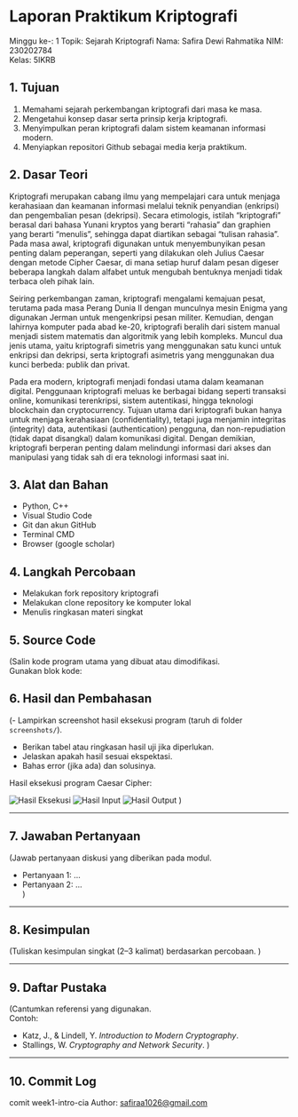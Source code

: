 # Laporan Praktikum Kriptografi
Minggu ke-: 1 
Topik: Sejarah Kriptografi 
Nama: Safira Dewi Rahmatika 
NIM: 230202784  
Kelas: 5IKRB 

## 1. Tujuan
1. Memahami sejarah perkembangan kriptografi dari masa ke masa.
2. Mengetahui konsep dasar serta prinsip kerja kriptografi.
3. Menyimpulkan peran kriptografi dalam sistem keamanan informasi modern.
4. Menyiapkan repositori Github sebagai media kerja praktikum.

## 2. Dasar Teori
Kriptografi merupakan cabang ilmu yang mempelajari cara untuk menjaga kerahasiaan dan keamanan informasi melalui teknik penyandian (enkripsi) dan pengembalian pesan (dekripsi). Secara etimologis, istilah “kriptografi” berasal dari bahasa Yunani kryptos yang berarti “rahasia” dan graphien yang berarti “menulis”, sehingga dapat diartikan sebagai “tulisan rahasia”. Pada masa awal, kriptografi digunakan untuk menyembunyikan pesan penting dalam peperangan, seperti yang dilakukan oleh Julius Caesar dengan metode Cipher Caesar, di mana setiap huruf dalam pesan digeser beberapa langkah dalam alfabet untuk mengubah bentuknya menjadi tidak terbaca oleh pihak lain.

Seiring perkembangan zaman, kriptografi mengalami kemajuan pesat, terutama pada masa Perang Dunia II dengan munculnya mesin Enigma yang digunakan Jerman untuk mengenkripsi pesan militer. Kemudian, dengan lahirnya komputer pada abad ke-20, kriptografi beralih dari sistem manual menjadi sistem matematis dan algoritmik yang lebih kompleks. Muncul dua jenis utama, yaitu kriptografi simetris yang menggunakan satu kunci untuk enkripsi dan dekripsi, serta kriptografi asimetris yang menggunakan dua kunci berbeda: publik dan privat.

Pada era modern, kriptografi menjadi fondasi utama dalam keamanan digital. Penggunaan kriptografi meluas ke berbagai bidang seperti transaksi online, komunikasi terenkripsi, sistem autentikasi, hingga teknologi blockchain dan cryptocurrency. Tujuan utama dari kriptografi bukan hanya untuk menjaga kerahasiaan (confidentiality), tetapi juga menjamin integritas (integrity) data, autentikasi (authentication) pengguna, dan non-repudiation (tidak dapat disangkal) dalam komunikasi digital. Dengan demikian, kriptografi berperan penting dalam melindungi informasi dari akses dan manipulasi yang tidak sah di era teknologi informasi saat ini.


## 3. Alat dan Bahan
- Python, C++ 
- Visual Studio Code 
- Git dan akun GitHub  
- Terminal CMD
- Browser (google scholar)

## 4. Langkah Percobaan
- Melakukan fork repository kriptografi
- Melakukan clone repository ke komputer lokal
- Menulis ringkasan materi singkat

## 5. Source Code
(Salin kode program utama yang dibuat atau dimodifikasi.  
Gunakan blok kode:


## 6. Hasil dan Pembahasan
(- Lampirkan screenshot hasil eksekusi program (taruh di folder `screenshots/`).  
- Berikan tabel atau ringkasan hasil uji jika diperlukan.  
- Jelaskan apakah hasil sesuai ekspektasi.  
- Bahas error (jika ada) dan solusinya. 

Hasil eksekusi program Caesar Cipher:

![Hasil Eksekusi](screenshots/output.png)
![Hasil Input](screenshots/input.png)
![Hasil Output](screenshots/output.png)
)

---

## 7. Jawaban Pertanyaan
(Jawab pertanyaan diskusi yang diberikan pada modul.  
- Pertanyaan 1: …  
- Pertanyaan 2: …  
)
---

## 8. Kesimpulan
(Tuliskan kesimpulan singkat (2–3 kalimat) berdasarkan percobaan.  )

---

## 9. Daftar Pustaka
(Cantumkan referensi yang digunakan.  
Contoh:  
- Katz, J., & Lindell, Y. *Introduction to Modern Cryptography*.  
- Stallings, W. *Cryptography and Network Security*.  )

---

## 10. Commit Log
comit week1-intro-cia Author: safiraa1026@gmail.com
